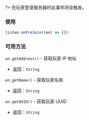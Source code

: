 ?> 在玩家登录服务器时此事件将会触发。

### 使用
```javascript
listen.onPreJoin((en) => {})
```

### 可用方法

`en.getAddress()` - 获取玩家 IP 地址  
- 返回：`String`

`en.getName()` - 获取玩家名称  
- 返回：`String`

`en.getUUID()` - 获取玩家 UUID  
- 返回：`String`